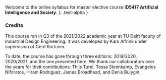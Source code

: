 Welcome to the online syllabus for master elective course **ID5417 Artificial Intelligence and Society**.
{: .text-alpha }

### Credits
This course ran in Q3 of the 2021/2022 academic year at TU Delft faculty of Industrial Design Engineering.
It was developed by Kars Alfrink under supervision of Gerd Kortuem. 

To date, the course has gone through three editions: 2019/2020, 2020/2021, and the one presented here. 
We thank our collaborators over the years for their contributions: Thijs Turel, Tessa Steenkamp, Evangelos Niforatos, Hiram Rodriguez, James Broadhead, and Denis Bulygin.
